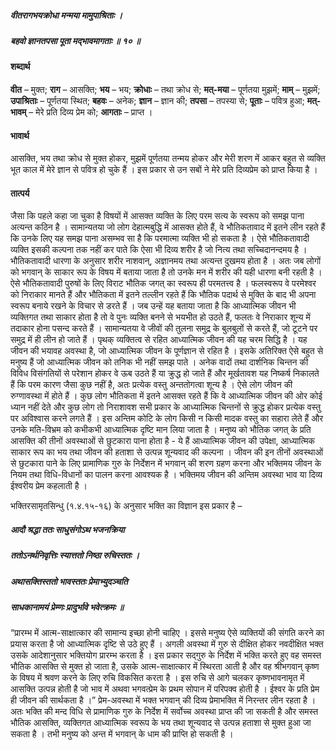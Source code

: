 ##### वीतरागभयक्रोधा मन्मया मामुपाश्रिताः ।
##### बहवो ज्ञानतपसा पूता मद्भावमागताः ॥ १० ॥

#### शब्दार्थ

**वीत** – मुक्त; **राग** – आसक्ति; **भय** – भय; **क्रोधाः** – तथा क्रोध से; **मत्-मया** – पूर्णतया मुझमें; **माम्** – मुझमें; **उपाश्रिताः** – पूर्णतया स्थित; **बहवः** – अनेक; **ज्ञान** – ज्ञान की; **तपसा** – तपस्या से; **पूताः** – पवित्र हुआ; **मत्-भावम्** – मेरे प्रति दिव्य प्रेम को; **आगताः** – प्राप्त ।

#### भावार्थ

आसक्ति, भय तथा क्रोध से मुक्त होकर, मुझमें पूर्णतया तन्मय होकर और मेरी शरण में आकर बहुत से व्यक्ति भूत काल में मेरे ज्ञान से पवित्र हो चुके हैं । इस प्रकार से उन सबों ने मेरे प्रति दिव्यप्रेम को प्राप्त किया है ।

#### तात्पर्य

जैसा कि पहले कहा जा चुका है विषयों में आसक्त व्यक्ति के लिए परम सत्य के स्वरूप को समझ पाना अत्यन्त कठिन है । सामान्यतया जो लोग देहात्मबुद्धि में आसक्त होते हैं, वे भौतिकतावाद में इतने लीन रहते हैं कि उनके लिए यह समझ पाना असम्भव सा है कि परमात्मा व्यक्ति भी हो सकता है । ऐसे भौतिकतावादी व्यक्ति इसकी कल्पना तक नहीं कर पाते कि ऐसा भी दिव्य शरीर है जो नित्य तथा सच्चिदानन्दमय है । भौतिकतावादी धारणा के अनुसार शरीर नाशवान्, अज्ञानमय तथा अत्यन्त दुखमय होता है । अतः जब लोगों को भगवान् के साकार रूप के विषय में बताया जाता है तो उनके मन में शरीर की यही धारणा बनी रहती है । ऐसे भौतिकतावादी पुरुषों के लिए विराट भौतिक जगत् का स्वरूप ही परमतत्त्व है । फलस्वरूप वे परमेश्वर को निराकार मानते हैं और भौतिकता में इतने तल्लीन रहते हैं कि भौतिक पदार्थ से मुक्ति के बाद भी अपना स्वरूप बनाये रखने के विचार से डरते हैं । जब उन्हें यह बताया जाता है कि आध्यात्मिक जीवन भी व्यक्तिगत तथा साकार होता है तो वे पुनः व्यक्ति बनने से भयभीत हो उठते हैं, फलतः वे निराकार शून्य में तदाकार होना पसन्द करते हैं । सामान्यतया वे जीवों की तुलना समुद्र के बुलबुलों से करते हैं, जो टूटने पर समुद्र में ही लीन हो जाते हैं । पृथक् व्यक्तित्व से रहित आध्यात्मिक जीवन की यह चरम सिद्धि है । यह जीवन की भयावह अवस्था है, जो आध्यात्मिक जीवन के पूर्णज्ञान से रहित है । इसके अतिरिक्त ऐसे बहुत से मनुष्य हैं जो आध्यात्मिक जीवन को तनिक भी नहीं समझ पाते । अनेक वादों तथा दार्शनिक चिन्तन की विविध विसंगतियों से परेशान होकर वे ऊब उठते हैं या क्रुद्ध हो जाते हैं और मूर्खतावश यह निष्कर्ष निकालते हैं कि परम कारण जैसा कुछ नहीं है, अतः प्रत्येक वस्तु अन्ततोगत्वा शून्य है । ऐसे लोग जीवन की रुग्णावस्था में होते हैं । कुछ लोग भौतिकता में इतने आसक्त रहते हैं कि वे आध्यात्मिक जीवन की ओर कोई ध्यान नहीं देते और कुछ लोग तो निराशावश सभी प्रकार के आध्यात्मिक चिन्तनों से क्रुद्ध होकर प्रत्येक वस्तु पर अविश्वास करने लगते हैं । इस अन्तिम कोटि के लोग किसी न किसी मादक वस्तु का सहारा लेते हैं और उनके मति-विभ्रम को कभीकभी आध्यात्मिक दृष्टि मान लिया जाता है । मनुष्य को भौतिक जगत् के प्रति आसक्ति की तीनों अवस्थाओं से छुटकारा पाना होता है - ये हैं आध्यात्मिक जीवन की उपेक्षा, आध्यात्मिक साकार रूप का भय तथा जीवन की हताशा से उत्पन्न शून्यवाद की कल्पना । जीवन की इन तीनों अवस्थाओं से छुटकारा पाने के लिए प्रामाणिक गुरु के निर्देशन में भगवान् की शरण ग्रहण करना और भक्तिमय जीवन के नियम तथा विधि-विधानों का पालन करना आवश्यक है । भक्तिमय जीवन की अन्तिम अवस्था भाव या दिव्य ईश्वरीय प्रेम कहलाती है ।

भक्तिरसामृतसिन्धु (१.४.१५-१६) के अनुसार भक्ति का विज्ञान इस प्रकार है –

##### आदौ श्रद्धा ततः साधुसंगोऽथ भजनक्रिया
##### ततोऽनर्थनिवृत्तिः स्यात्ततो निष्ठा रुचिस्ततः ।
##### अथासक्तिस्ततो भावस्ततः प्रेमाभ्युदञ्चति
##### साधकानामयं प्रेम्णः प्रादुर्भावे भवेत्क्रमः ॥

“प्रारम्भ में आत्म-साक्षात्कार की सामान्य इच्छा होनी चाहिए । इससे मनुष्य ऐसे व्यक्तियों की संगति करने का प्रयास करता है जो आध्यात्मिक दृष्टि से उठे हुए हैं । अगली अवस्था में गुरु से दीक्षित होकर नवदीक्षित भक्त उसके आदेशानुसार भक्तियोग प्रारम्भ करता है । इस प्रकार सद्गुरु के निर्देश में भक्ति करते हुए वह समस्त भौतिक आसक्ति से मुक्त हो जाता है, उसके आत्म-साक्षात्कार में स्थिरता आती है और वह श्रीभगवान् कृष्ण के विषय में श्रवण करने के लिए रुचि विकसित करता है । इस रुचि से आगे चलकर कृष्णभावनामृत में आसक्ति उत्पन्न होती है जो भाव में अथवा भगवत्प्रेम के प्रथम सोपान में परिपक्व होती है । ईश्वर के प्रति प्रेम ही जीवन की सार्थकता है ।” प्रेम-अवस्था में भक्त भगवान् की दिव्य प्रेमाभक्ति में निरन्तर लीन रहता है । अतः भक्ति की मन्द विधि से प्रामाणिक गुरु के निर्देश में सर्वोच्च अवस्था प्राप्त की जा सकती है और समस्त भौतिक आसक्ति, व्यक्तिगत आध्यात्मिक स्वरूप के भय तथा शून्यवाद से उत्पन्न हताशा से मुक्त हुआ जा सकता है । तभी मनुष्य को अन्त में भगवान् के धाम की प्राप्ति हो सकती है ।